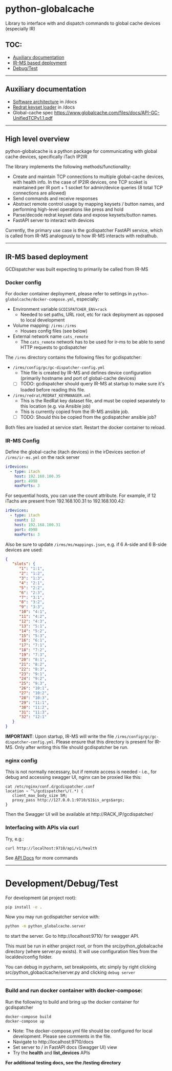 # python-globalcache
Library to interface with and dispatch commands to global cache devices (especially IR)

## TOC:
* [Auxiliary documentation](#auxiliary-documentation)
* [IR-MS based deployment](#ir-ms-based-deployment)
* [Debug/Test](#debugtest)

---

## Auxiliary documentation

* [Software architecture](docs/architecture.md) in /docs
* [Redrat keyset loader](docs/redrat_loader.md) in /docs
* Global-cache spec https://www.globalcache.com/files/docs/API-GC-UnifiedTCPv1.1.pdf

---

## High level overview

python-globalcache is a python package for communicating with global cache devices, specifically iTach IP2IR

The library implements the following methods/functionality:
* Create and maintain TCP connections to multiple global-cache devices, with health info. In the case of IP2IR devices, one TCP scoket is
  maintained per IR port + 1 socket for admin/device queries (8 total TCP connections are allowed)
* Send commands and receive responses
* Abstract remote control usage by mapping keysets / button names, and performing high-level operations like press and hold
* Parse/decode redrat keyset data and expose keysets/button names.
* FastAPI server to interact with devices

Currently, the primary use case is the gcdispatcher FastAPI service, which is called from IR-MS analogously
to how IR-MS interacts with redrathub.

---

## IR-MS based deployment

GCDispatcher was built expecting to primarily be called from IR-MS


### Docker config

For docker container deployment, please refer to settings in `python-globalcache/docker-compose.yml`, especially:
* Environment variable `GCDISPATCHER_ENV=rack`
  * Needed to set paths, URL root, etc for rack deployment as opposed to local development
* Volume mapping: `/irms:/irms`
  * Houses config files (see below)
* External network name `cats_remote`
  * The `cats_remote` network has to be used for ir-ms to be able to send HTTP requests to gcdispatcher 



The `/irms` directory contains the following files for gcdispatcher:
* `/irms/config/gc/gc-dispatcher-config.yml`
  * Thie file is created by IR-MS and defines device configuration (primarily hostname and port of global-cache devices)
  * [ ] TODO: gcdispatcher should query IR-MS at startup to make sure it's loaded before reading this file.
* `/irms/redrat/REDRAT_KEYMANAGER.xml`
  * This is the RedRat key dataset file, and must be copied separately to this location (e.g. via Ansible job)
  * This is currently copied from the IR-MS ansible job.
  * [ ] TODO: Should this be copied from the gcdispatcher ansible job?

Both files are loaded at service start. Restart the docker container to reload.

### IR-MS Config

Define the global-cache (itach devices) in the irDevices section of `/irms/ir-ms.yml` on the rack server
```yml
irDevices:
  - type: itach
    host: 192.168.100.35
    port: 4998
    maxPorts: 3
```

For sequential hosts, you can use the count attribute. For example, if 12 iTachs are present from
192.168.100.31 to 192.168.100.42:
```yml
irDevices:
  - type: itach
    count: 12
    host: 192.168.100.31
    port: 4998
    maxPorts: 3
```

Also be sure to update `/irms/ms/mappings.json`, e.g. if 6 A-side and 6 B-side devices are used:
```json
{
   "slots": {
      "1": "1:1",
      "2": "1:2",
      "3": "1:3",
      "4": "2:1",
      "5": "2:2",
      "6": "2:3",
      "7": "3:1",
      "8": "3:2",
      "9": "3:3",
      "10": "4:1",
      "11": "4:2",
      "12": "4:3",
      "13": "5:1",
      "14": "5:2",
      "15": "5:3",
      "16": "6:1",
      "17": "7:1",
      "18": "7:2",
      "19": "7:3",
      "20": "8:1",
      "21": "8:2",
      "22": "8:3",
      "23": "9:1",
      "24": "9:2",
      "25": "9:3",
      "26": "10:1",
      "27": "10:2",
      "28": "10:3",
      "29": "11:1",
      "30": "11:2",
      "31": "11:3",
      "32": "12:1"
   }
}
```

**IMPORTANT**: Upon startup, IR-MS will write the file `/irms/config/gc/gc-dispatcher-config.yml`. Please ensure
that this directory is present for IR-MS. Only after writing this file should gcdispatcher be run.

### nginx config

This is not normally necessary, but if remote access is needed - i.e., for debug and accessing swagger UI, nginx can be proxied like this:
```
cat /etc/nginx/conf.d/gcdispatcher.conf 
location ~ ^\/gcdispatcher\/(.*) {
   client_max_body_size 5M;	
   proxy_pass http://127.0.0.1:9710/$1$is_args$args;
}
```

Then the Swagger UI will be available at http://RACK_IP/gcdispatcher/

### Interfacing with APIs via curl
Try, e.g.:
```
curl http://localhost:9710/api/v1/health
```

See [API Docs](docs/generated/api.md) for more commands

---


# Development/Debug/Test

For development (at project root):
```bash
pip install -e .
```

Now you may run gcdispatcher service with:
```bash
python -m python_globalcache.server
```
to start the server. Go to http://localhost:9710/ for swagger API.

This must be run in either project root, or from the src/python_globalcache directory
(where server.py exists). It will use configuration files from the localdev/config folder.

You can debug in pycharm, set breakpoints, etc simply by right clicking src/python_globaclcache/server.py
and clicking `debug server`

---

### Build and run docker container with docker-compose:

Run the following to build and bring up the docker container for gcdispatcher
```
docker-compose build
docker-compose up
```
* Note: The docker-compose.yml file should be configured for local development.
  Please see comments in the file.
* Navigate to http://localhost:9710/docs
* Set server to / in FastAPI docs (Swagger UI) view
* Try the **health** and **list_devices** APIs

**For additional testing docs, see the /testing directory**







